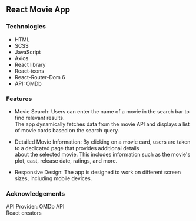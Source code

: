 ## React Movie App

### Technologies
- HTML
- SCSS
- JavaScript
- Axios
- React library
- React-icons
- React-Router-Dom 6
- API: OMDb

### Features
- Movie Search: Users can enter the name of a movie in the search bar to find relevant results.  
The app dynamically fetches data from the movie API and displays a list of movie cards based on the search query.

- Detailed Movie Information: By clicking on a movie card, users are taken to a dedicated page that provides additional details  
about the selected movie. This includes information such as the movie's plot, cast, release date, ratings, and more.

- Responsive Design: The app is designed to work on different screen sizes, including mobile devices.

### Acknowledgements
API Provider: OMDb API  
React creators
